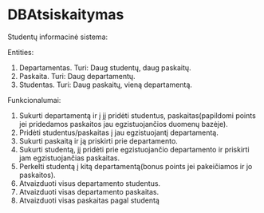 # DBAtsiskaitymas
Studentų informacinė sistema:

Entities:
1. Departamentas. Turi: Daug studentų, daug paskaitų.
2. Paskaita. Turi: Daug departamentų.
3. Studentas. Turi: Daug paskaitų, vieną departamentą.

Funkcionalumai:
1. Sukurti departamentą ir į jį pridėti studentus, paskaitas(papildomi points jei pridedamos paskaitos jau egzistuojančios duomenų bazėje).
2. Pridėti studentus/paskaitas į jau egzistuojantį departamentą.
3. Sukurti paskaitą ir ją priskirti prie departamento.
4. Sukurti studentą, jį pridėti prie egzistuojančio departamento ir priskirti jam egzistuojančias paskaitas.
5. Perkelti studentą į kitą departamentą(bonus points jei pakeičiamos ir jo paskaitos).
6. Atvaizduoti visus departamento studentus.
7. Atvaizduoti visas departamento paskaitas.
8. Atvaizduoti visas paskaitas pagal studentą
